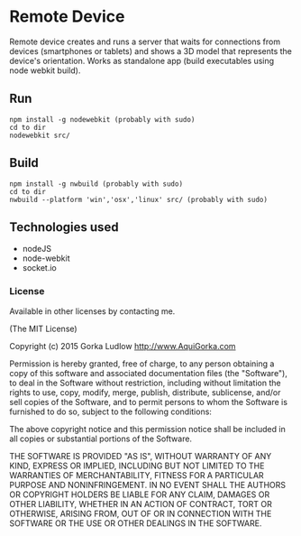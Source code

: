 # Remote Device

Remote device creates and runs a server that waits for connections from devices (smartphones or tablets) and shows a 3D model that represents the device's orientation.
Works as standalone app (build executables using node webkit build).

## Run
```shell
npm install -g nodewebkit (probably with sudo)
cd to dir
nodewebkit src/
```

## Build
```shell
npm install -g nwbuild (probably with sudo)
cd to dir
nwbuild --platform 'win','osx','linux' src/ (probably with sudo)
```

## Technologies used
- nodeJS
- node-webkit
- socket.io


### License
Available in other licenses by contacting me.

(The MIT License)

Copyright (c) 2015 Gorka Ludlow  <http://www.AquiGorka.com>

Permission is hereby granted, free of charge, to any person obtaining a copy
of this software and associated documentation files (the "Software"), to deal
in the Software without restriction, including without limitation the rights
to use, copy, modify, merge, publish, distribute, sublicense, and/or sell
copies of the Software, and to permit persons to whom the Software is
furnished to do so, subject to the following conditions:

The above copyright notice and this permission notice shall be included in
all copies or substantial portions of the Software.

THE SOFTWARE IS PROVIDED "AS IS", WITHOUT WARRANTY OF ANY KIND, EXPRESS OR
IMPLIED, INCLUDING BUT NOT LIMITED TO THE WARRANTIES OF MERCHANTABILITY,
FITNESS FOR A PARTICULAR PURPOSE AND NONINFRINGEMENT. IN NO EVENT SHALL THE
AUTHORS OR COPYRIGHT HOLDERS BE LIABLE FOR ANY CLAIM, DAMAGES OR OTHER
LIABILITY, WHETHER IN AN ACTION OF CONTRACT, TORT OR OTHERWISE, ARISING FROM,
OUT OF OR IN CONNECTION WITH THE SOFTWARE OR THE USE OR OTHER DEALINGS IN
THE SOFTWARE.
